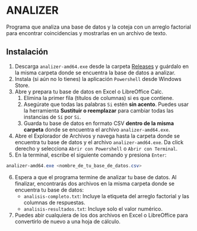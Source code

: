 # ANALIZER
Programa que analiza una base de datos y la coteja con un arreglo factorial para encontrar coincidencias y mostrarlas en un archivo de texto.

## Instalación
1. Descarga `analizer-amd64.exe` desde la carpeta [Releases](https://github.com/juancarlangas/plane/releases/) y guárdalo en la misma carpeta donde se encuentra la base de datos a analizar.
2. Instala (si aún no lo tienes) la aplicación `Powershell` desde Windows Store.
3. Abre y prepara tu base de datos en Excel o LibreOffice Calc.
    1. Elimina la primer fila (títulos de columnas) si es que contiene.
    2. Asegúrate que todas las palabras `Si` estén **sin acento**. Puedes usar la herramienta **Sustituir o reemplazar** para cambiar todas las instancias de `Sí` por `Si`.
    3. Guarda tu base de datos en formato CSV **dentro de la misma carpeta** donde se encuentra el archivo `analizer-amd64.exe`.
4. Abre el Explorador de Archivos y navega hasta la carpeta donde se encuentra tu base de datos y el archivo `analizer-amd64.exe`. Da click derecho y selecciona `Abrir con Powershell` o `Abrir con Terminal`.
5. En la terminal, escribe el siguiente comando y presiona `Enter`:
```Powershell
analizer-amd64.exe <nombre_de_tu_base_de_datos.csv>
```
6. Espera a que el programa termine de analizar tu base de datos. Al finalizar, encontrarás dos archivos en la misma carpeta donde se encuentra tu base de datos:
    - `analisis-completo.txt`: Incluye la etiqueta del arreglo factorial y las columnas de respuestas.
    - `analisis-resultados.txt`: Incluye solo el valor numérico.
7. Puedes abir cualquiera de los dos archivos en Excel o LibreOffice para convertirlo de nuevo a una hoja de cálculo.
